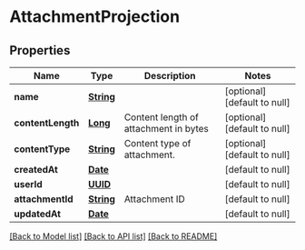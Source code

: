 # AttachmentProjection
## Properties

Name | Type | Description | Notes
------------ | ------------- | ------------- | -------------
**name** | [**String**](string) |  | [optional] [default to null]
**contentLength** | [**Long**](long) | Content length of attachment in bytes | [optional] [default to null]
**contentType** | [**String**](string) | Content type of attachment. | [optional] [default to null]
**createdAt** | [**Date**](DateTime) |  | [default to null]
**userId** | [**UUID**](UUID) |  | [default to null]
**attachmentId** | [**String**](string) | Attachment ID | [default to null]
**updatedAt** | [**Date**](DateTime) |  | [default to null]

[[Back to Model list]](../README#documentation-for-models) [[Back to API list]](../README#documentation-for-api-endpoints) [[Back to README]](../README)

